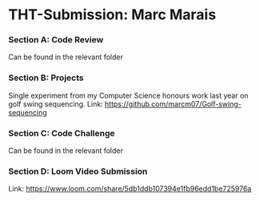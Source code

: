 # THT-Submission: Marc Marais

### Section A: Code Review
Can be found in the relevant folder

### Section B: Projects
Single experiment from my Computer Science honours work last year on golf swing sequencing.
Link: https://github.com/marcm07/Golf-swing-sequencing  

### Section C: Code Challenge
Can be found in the relevant folder


### Section D: Loom Video Submission 
Link: https://www.loom.com/share/5db1ddb107394e1fb96edd1be725976a 
